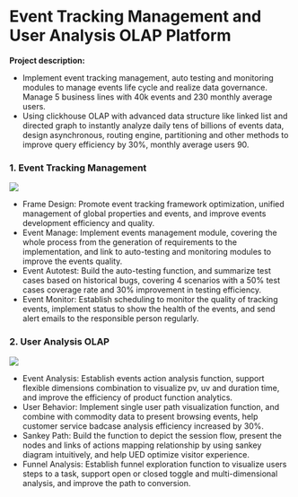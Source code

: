 # Event Tracking Management and User Analysis OLAP Platform

**Project description:** 
- Implement event tracking management, auto testing and monitoring modules to manage events life cycle and realize data governance. Manage 5 business lines with 40k events and 230 monthly average users.
- Using clickhouse OLAP with advanced data structure like linked list and directed graph to instantly analyze daily tens of billions of events data, design asynchronous, routing engine, partitioning and other methods to improve query efficiency by 30%, monthly average users 90.



### 1. Event Tracking Management

<img src="images/event/manage.jpg?raw=true"/>

- Frame Design: Promote event tracking framework optimization, unified management of global properties and events, and improve events development efficiency and quality.
- Event Manage: Implement events management module, covering the whole process from the generation of requirements to the implementation, and link to auto-testing and monitoring modules to improve the events quality.
- Event Autotest: Build the auto-testing function, and summarize test cases based on historical bugs, covering 4 scenarios with a 50% test cases coverage rate and 30% improvement in testing efficiency.
- Event Monitor: Establish scheduling to monitor the quality of tracking events, implement status to show the health of the events,  and send alert emails to the responsible person regularly.
  

### 2. User Analysis OLAP
<img src="images/event/user.jpg?raw=true"/>

- Event Analysis: Establish events action analysis function, support flexible dimensions combination to visualize pv, uv and duration time, and improve the efficiency of product function analytics.
- User Behavior: Implement single user path visualization function, and combine with commodity data to present browsing events, help customer service badcase analysis efficiency increased by 30%.
- Sankey Path: Build the function to depict the session flow, present the nodes and links of actions mapping relationship by using sankey diagram intuitively, and help UED optimize visitor experience.
- Funnel Analysis: Establish funnel exploration function to visualize users steps to a task, support open or closed toggle and multi-dimensional analysis, and improve the path to conversion.




